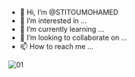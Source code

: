 - 👋 Hi, I’m @STITOUMOHAMED
- 👀 I’m interested in ...
- 🌱 I’m currently learning ...
- 💞️ I’m looking to collaborate on ...
- 📫 How to reach me ...

<!---
STITOUMOHAMED/STITOUMOHAMED is a ✨ special ✨ repository because its `README.md` (this file) appears on your GitHub profile.
You can click the Preview link to take a look at your changes.
--->
![01](https://github.com/STITOUMOHAMED/STITOUMOHAMED/assets/155681722/d9dac8fe-8f31-4471-8da2-b324145bbba3)
